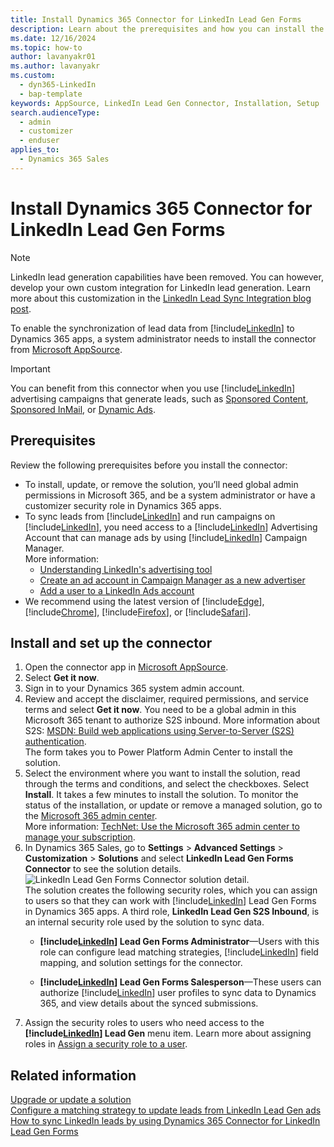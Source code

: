 ```yaml
---
title: Install Dynamics 365 Connector for LinkedIn Lead Gen Forms
description: Learn about the prerequisites and how you can install the LinkedIn Connector for your Dynamics 365 organization.
ms.date: 12/16/2024
ms.topic: how-to
author: lavanyakr01
ms.author: lavanyakr
ms.custom: 
  - dyn365-LinkedIn
  - bap-template
keywords: AppSource, LinkedIn Lead Gen Connector, Installation, Setup
search.audienceType: 
  - admin
  - customizer
  - enduser
applies_to: 
  - Dynamics 365 Sales
---
```


# Install Dynamics 365 Connector for LinkedIn Lead Gen Forms

> [!NOTE]
> LinkedIn lead generation capabilities have been removed. You can however, develop your own custom integration for LinkedIn lead generation. Learn more about this customization in the [LinkedIn Lead Sync Integration blog post](https://community.dynamics.com/blogs/post/?postid=fb6ed89f-67a1-ef11-8a69-7c1e520b1f9b).

To enable the synchronization of lead data from [!include[LinkedIn](../../includes/pn-linkedin.md)] to Dynamics 365 apps, a system administrator needs to install the connector from [Microsoft AppSource](https://go.microsoft.com/fwlink/p/?linkid=850928).

> [!IMPORTANT]
> You can benefit from this connector when you use [!include[LinkedIn](../../includes/pn-linkedin.md)] advertising campaigns that generate leads, such as [Sponsored Content](https://business.linkedin.com/marketing-solutions/native-advertising/), [Sponsored InMail](https://business.linkedin.com/marketing-solutions/sponsored-inmail), or [Dynamic Ads](https://business.linkedin.com/marketing-solutions/dynamic-ads).

## Prerequisites

Review the following prerequisites before you install the connector:

- To install, update, or remove the solution, you’ll need global admin permissions in Microsoft 365, and be a system administrator or have a customizer security role in Dynamics 365 apps.  
- To sync leads from [!include[LinkedIn](../../includes/pn-linkedin.md)] and run campaigns on [!include[LinkedIn](../../includes/pn-linkedin.md)], you need access to a [!include[LinkedIn](../../includes/pn-linkedin.md)] Advertising Account that can manage ads by using [!include[LinkedIn](../../includes/pn-linkedin.md)] Campaign Manager.    
  More information: 
  - [Understanding LinkedIn's advertising tool](https://www.linkedin.com/help/lms/answer/56969)  
  - [Create an ad account in Campaign Manager as a new advertiser](https://www.linkedin.com/help/lms/topics/8121/8122/5749)  
  - [Add a user to a LinkedIn Ads account](https://www.linkedin.com/help/lms/answer/5753)  
- We recommend using the latest version of [!include[Edge](../../includes/pn-microsoft-edge.md)], [!include[Chrome](../../includes/tn-google-chrome.md)], [!include[Firefox](../../includes/tn-mozilla-firefox.md)], or [!include[Safari](../../includes/tn-apple-safari.md)].  

## Install and set up the connector

1. Open the connector app in [Microsoft AppSource](https://go.microsoft.com/fwlink/p/?linkid=850928).  
1. Select **Get it now**.  
1. Sign in to your Dynamics 365 system admin account.  
1. Review and accept the disclaimer, required permissions, and service terms and select **Get it now**. You need to be a global admin in this Microsoft 365 tenant to authorize S2S inbound. More information about S2S: [MSDN: Build web applications using Server-to-Server (S2S) authentication](/previous-versions/dynamicscrm-2016/developers-guide/mt790168(v=crm.8)).  
    The form takes you to Power Platform Admin Center to install the solution.  
1. Select the environment where you want to install the solution, read through the terms and conditions, and select the checkboxes. Select **Install**.
   It takes a few minutes to install the solution. To monitor the status of the installation, or update or remove a managed solution, go to the [Microsoft 365 admin center](https://admin.microsoft.com/).  
   More information: [TechNet: Use the Microsoft 365 admin center to manage your subscription](/power-platform/admin/use-office-365-admin-center-manage-subscription).  
1. In Dynamics 365 Sales, go to **Settings** > **Advanced Settings** > **Customization** > **Solutions** and select **LinkedIn Lead Gen Forms Connector** to see the solution details.  
   ![LinkedIn Lead Gen Forms Connector solution detail.](media/Solution-details.png "LinkedIn Lead Gen Forms Connector solution details")  
    The solution creates the following security roles, which you can assign to users so that they can work with [!include[LinkedIn](../../includes/pn-linkedin.md)] Lead Gen Forms in Dynamics 365 apps. A third role, **LinkedIn Lead Gen S2S Inbound**, is an internal security role used by the solution to sync data.  
    - **[!include[LinkedIn](../../includes/pn-linkedin.md)] Lead Gen Forms Administrator**&mdash;Users with this role can configure lead matching strategies, [!include[LinkedIn](../../includes/pn-linkedin.md)] field mapping, and solution settings for the connector.

    - **[!include[LinkedIn](../../includes/pn-linkedin.md)] Lead Gen Forms Salesperson**&mdash;These users can authorize [!include[LinkedIn](../../includes/pn-linkedin.md)] user profiles to sync data to Dynamics 365, and view details about the synced submissions.  
1. Assign the security roles to users who need access to the **[!include[LinkedIn](../../includes/pn-linkedin.md)] Lead Gen** menu item. Learn more about assigning roles in [Assign a security role to a user](/power-platform/admin/assign-security-roles).

## Related information

[Upgrade or update a solution](/power-apps/maker/data-platform/update-solutions)  
[Configure a matching strategy to update leads from LinkedIn Lead Gen ads](configure-matching-strategy.md)  
[How to sync LinkedIn leads by using Dynamics 365 Connector for LinkedIn Lead Gen Forms](sync-linkedin-leads.md)  
